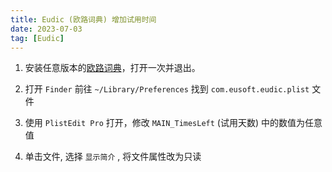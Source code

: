 ```yaml
---
title: Eudic (欧路词典) 增加试用时间
date: 2023-07-03
tag: [Eudic]
---
```


1. 安装任意版本的[欧路词典](http://www.eudic.net/)，打开一次并退出。

2. 打开 `Finder` 前往 `~/Library/Preferences` 找到 `com.eusoft.eudic.plist` 文件

3. 使用 `PlistEdit Pro` 打开，修改 `MAIN_TimesLeft` (试用天数) 中的数值为任意值

4. 单击文件, 选择 `显示简介` , 将文件属性改为只读
